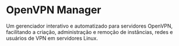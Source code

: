 #  OpenVPN Manager
Um gerenciador interativo e automatizado para servidores OpenVPN, facilitando a criação, administração e remoção de instâncias, redes e usuários de VPN em servidores Linux.
